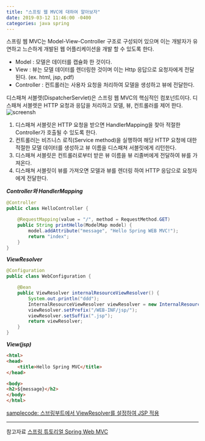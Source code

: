 ```yaml
---
title: "스프링 웹 MVC에 대하여 알아보자"
date: 2019-03-12 11:46:00 -0400
categories: java spring
---
```


스프링 웹 MVC는 Model-View-Controller 구조로 구성되어 있으며 이는 개발자가 유연하고 느슨하게 개발된 웹 어플리케이션을 개발 할 수 있도록 한다.
- Model : 모델은 데이터를 캡슐화 한 것이다.
- View : 뷰는 모델 데이터를 렌더링한 것이며 이는 Http 응답으로 요청자에게 전달된다. (ex. html, jsp, pdf)
- Controller : 컨트롤러는 사용자 요청을 처리하여 모델을 생성하고 뷰에 전달한다.


디스패쳐 서블렛(DispatcherServlet)은 스프링 웹 MVC의 핵심적인 컴포넌트이다. 디스패쳐 서블렛은 HTTP 요청과 응답을 처리하고 모델, 뷰, 컨트롤러를 제어 한다.
![screensh](https://www.tutorialspoint.com/spring/images/spring_dispatcherservlet.png)

1. 디스패쳐 서블릿은 HTTP 요청을 받으면 HandlerMapping을 찾아 적절한 Controller가 호출될 수 있도록 한다.
2. 컨트롤러는 비즈니스 로직(Service method)을 실행하여 해당 HTTP 요청에 대한 적절한 모델 데이터를 생성하고 뷰 이름을 디스패쳐 서블릿에게 리턴한다.
3. 디스패쳐 서블릿은 컨트롤러로부터 받은 뷰 이름을 뷰 리졸버에게 전달하여 뷰를 가져온다.
4. 디스패쳐 서블릿이 뷰를 가져오면 모델과 뷰를 렌더링 하여 HTTP 응답으로 요청자에게 전달한다.


***Controller와 HandlerMapping***
```java
@Controller
public class HelloController {

    @RequestMapping(value = "/", method = RequestMethod.GET)
    public String printHello(ModelMap model) {
        model.addAttribute("message", "Hello Spring WEB MVC!");
        return "index";
    }
}
```


***ViewResolver***
```java
@Configuration
public class WebConfiguration {

    @Bean
    public ViewResolver internalResourceViewResolver() {
        System.out.println("ddd");
        InternalResourceViewResolver viewResolver = new InternalResourceViewResolver();
        viewResolver.setPrefix("/WEB-INF/jsp/");
        viewResolver.setSuffix(".jsp");
        return viewResolver;
    }
}
```

***View(jsp)***
```html
<html>
<head>
    <title>Hello Spring MVC</title>
</head>

<body>
<h2>${message}</h2>
</body>
</html>
```


[samplecode: 스브링부트에서 ViewResolver를 설정하여 JSP 적용](https://github.com/firewood3/spring-recipe/tree/master/springboot-jsp-simple)


***
참고자료
[스프링 튜토리얼 Spring Web MVC](https://www.tutorialspoint.com/spring/spring_web_mvc_framework.htm)


